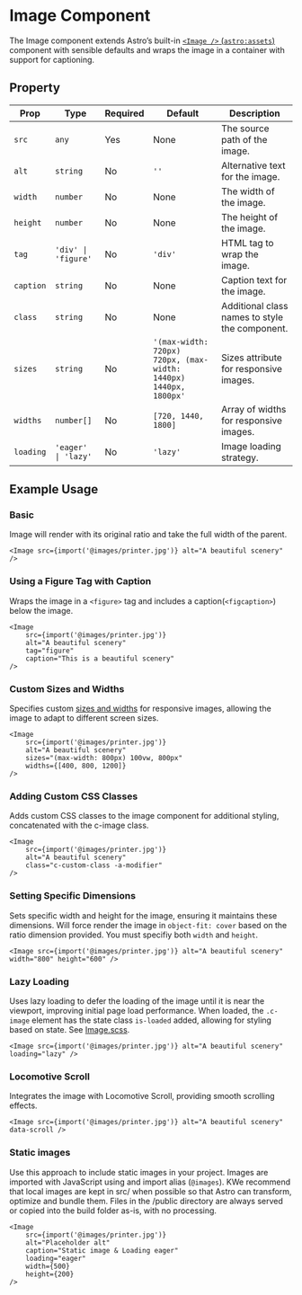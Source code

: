 # Image Component

The Image component extends Astro’s built-in [`<Image />` (`astro:assets`)](https://docs.astro.build/en/guides/images/#image--astroassets) component with sensible defaults and wraps the image in a container with support for captioning.

## Property

| Prop      | Type                | Required | Default                                                          | Description                                    |
| --------- | ------------------- | -------- | ---------------------------------------------------------------- | ---------------------------------------------- |
| `src`     | `any`               | Yes      | None                                                             | The source path of the image.                  |
| `alt`     | `string`            | No       | `''`                                                             | Alternative text for the image.                |
| `width`   | `number`            | No       | None                                                             | The width of the image.                        |
| `height`  | `number`            | No       | None                                                             | The height of the image.                       |
| `tag`     | `'div' \| 'figure'` | No       | `'div'`                                                          | HTML tag to wrap the image.                    |
| `caption` | `string`            | No       | None                                                             | Caption text for the image.                    |
| `class`   | `string`            | No       | None                                                             | Additional class names to style the component. |
| `sizes`   | `string`            | No       | `'(max-width: 720px) 720px, (max-width: 1440px) 1440px, 1800px'` | Sizes attribute for responsive images.         |
| `widths`  | `number[]`          | No       | `[720, 1440, 1800]`                                              | Array of widths for responsive images.         |
| `loading` | `'eager' \| 'lazy'` | No       | `'lazy'`                                                         | Image loading strategy.                        |

## Example Usage

### Basic

Image will render with its original ratio and take the full width of the parent.

```astro
<Image src={import('@images/printer.jpg')} alt="A beautiful scenery" />
```

### Using a Figure Tag with Caption

Wraps the image in a `<figure>` tag and includes a caption(`<figcaption>`) below the image.

```astro
<Image
    src={import('@images/printer.jpg')}
    alt="A beautiful scenery"
    tag="figure"
    caption="This is a beautiful scenery"
/>
```

### Custom Sizes and Widths

Specifies custom [sizes and widths](https://docs.astro.build/en/guides/images/#widths) for responsive images, allowing the image to adapt to different screen sizes.

```astro
<Image
    src={import('@images/printer.jpg')}
    alt="A beautiful scenery"
    sizes="(max-width: 800px) 100vw, 800px"
    widths={[400, 800, 1200]}
/>
```

### Adding Custom CSS Classes

Adds custom CSS classes to the image component for additional styling, concatenated with the c-image class.

```astro
<Image
    src={import('@images/printer.jpg')}
    alt="A beautiful scenery"
    class="c-custom-class -a-modifier"
/>
```

### Setting Specific Dimensions

Sets specific width and height for the image, ensuring it maintains these dimensions. Will force render the image in `object-fit: cover` based on the ratio dimension provided. You must specifiy both `width` and `height`.

```astro
<Image src={import('@images/printer.jpg')} alt="A beautiful scenery" width="800" height="600" />
```

### Lazy Loading

Uses lazy loading to defer the loading of the image until it is near the viewport, improving initial page load performance. When loaded, the `.c-image` element has the state class `is-loaded` added, allowing for styling based on state. See [Image.scss](Image.scss).

```astro
<Image src={import('@images/printer.jpg')} alt="A beautiful scenery" loading="lazy" />
```

### Locomotive Scroll

Integrates the image with Locomotive Scroll, providing smooth scrolling effects.

```astro
<Image src={import('@images/printer.jpg')} alt="A beautiful scenery" data-scroll />
```

### Static images

Use this approach to include static images in your project. Images are imported with JavaScript using and import alias (`@images`). KWe recommend that local images are kept in src/ when possible so that Astro can transform, optimize and bundle them. Files in the /public directory are always served or copied into the build folder as-is, with no processing.

```astro
<Image
    src={import('@images/printer.jpg')}
    alt="Placeholder alt"
    caption="Static image & Loading eager"
    loading="eager"
    width={500}
    height={200}
/>
```
